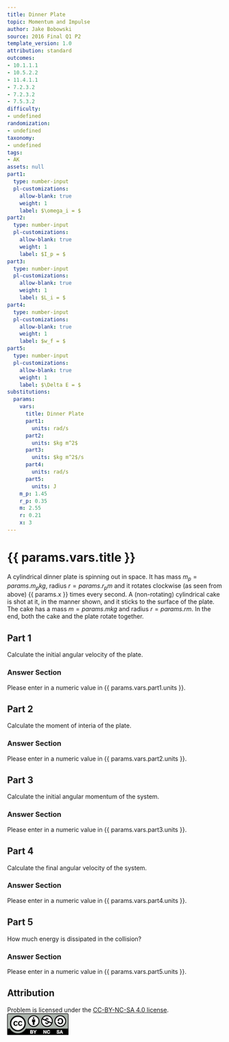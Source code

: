 ```yaml
---
title: Dinner Plate
topic: Momentum and Impulse
author: Jake Bobowski
source: 2016 Final Q1 P2
template_version: 1.0
attribution: standard
outcomes:
- 10.1.1.1
- 10.5.2.2
- 11.4.1.1
- 7.2.3.2
- 7.2.3.2
- 7.5.3.2
difficulty:
- undefined
randomization:
- undefined
taxonomy:
- undefined
tags:
- AK
assets: null
part1:
  type: number-input
  pl-customizations:
    allow-blank: true
    weight: 1
    label: $\omega_i = $
part2:
  type: number-input
  pl-customizations:
    allow-blank: true
    weight: 1
    label: $I_p = $
part3:
  type: number-input
  pl-customizations:
    allow-blank: true
    weight: 1
    label: $L_i = $
part4:
  type: number-input
  pl-customizations:
    allow-blank: true
    weight: 1
    label: $w_f = $
part5:
  type: number-input
  pl-customizations:
    allow-blank: true
    weight: 1
    label: $\Delta E = $
substitutions:
  params:
    vars:
      title: Dinner Plate
      part1:
        units: rad/s
      part2:
        units: $kg m^2$
      part3:
        units: $kg m^2$/s
      part4:
        units: rad/s
      part5:
        units: J
    m_p: 1.45
    r_p: 0.35
    m: 2.55
    r: 0.21
    x: 3
---
```

# {{ params.vars.title }}
A cylindrical dinner plate is spinning out in space. It has mass $m_p = {{params.m_p}} kg$, radius $r = {{ params.r_p }} m$ and it rotates clockwise (as seen from above) {{ params.x }} times every second.
A (non-rotating) cylindrical cake is shot at it, in the manner shown, and it sticks to the surface of the plate.
The cake has a mass $m = {{ params.m }} kg$ and radius $r = {{ params.r }} m$.
In the end, both the cake and the plate rotate together.
## Part 1

Calculate the initial angular velocity of the plate.

### Answer Section

Please enter in a numeric value in {{ params.vars.part1.units }}.
## Part 2

Calculate the moment of interia of the plate.

### Answer Section

Please enter in a numeric value in {{ params.vars.part2.units }}.
## Part 3

Calculate the initial angular momentum of the system.

### Answer Section

Please enter in a numeric value in {{ params.vars.part3.units }}.
## Part 4

Calculate the final angular velocity of the system.

### Answer Section

Please enter in a numeric value in {{ params.vars.part4.units }}.
## Part 5

How much energy is dissipated in the collision?

### Answer Section

Please enter in a numeric value in {{ params.vars.part5.units }}.

## Attribution

Problem is licensed under the [CC-BY-NC-SA 4.0 license](https://creativecommons.org/licenses/by-nc-sa/4.0/).<br> ![The Creative Commons 4.0 license requiring attribution-BY, non-commercial-NC, and share-alike-SA license.](https://raw.githubusercontent.com/firasm/bits/master/by-nc-sa.png)